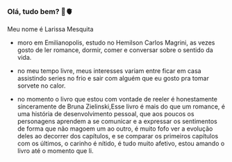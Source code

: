 ### Olá, tudo bem? 🦋🫀

Meu nome é Larissa Mesquita

- moro em Emilianopolis, estudo no Hemilson Carlos Magrini, as vezes gosto de ler romance, dormir, comer e conversar sobre o sentido da vida.

- no meu tempo livre, meus interesses variam entre ficar em casa assistindo series no frio e sair com alguém que eu gosto pra tomar sorvete no calor.

- no momento o livro que estou com vontade de reeler é honestamente sinceramente de Bruna Zielinski,Esse livro é mais do que um romance, é uma história de desenvolvimento pessoal, que aos poucos os personagens aprendem a se comunicar e a expressar os sentimentos de forma que não magoem um ao outro, é muito fofo ver a evolução deles ao decorrer dos capítulos, e se comparar os primeiros capítulos com os últimos, o carinho é nítido, é tudo muito afetivo, estou amando o livro até o momento que li.


